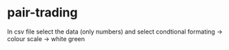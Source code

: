 # pair-trading
In csv file select the data (only numbers) and select condtional formating -> colour scale -> white green
